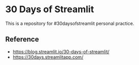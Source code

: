 # 30 Days of Streamlit

This is a repository for #30daysofstreamlit personal practice.

## Reference
- https://blog.streamlit.io/30-days-of-streamlit/
- https://30days.streamlitapp.com/
